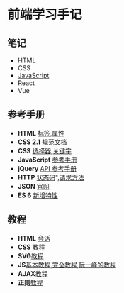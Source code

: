 # 前端学习手记

## 笔记

- HTML 
- CSS 
- [JavaScript](Notes/JavaScript/README.md)
- React
- Vue

## 参考手册
 
- **HTML** [标签](https://developer.mozilla.org/zh-CN/docs/Web/HTML/Element),[属性](https://developer.mozilla.org/zh-CN/docs/Web/HTML/Attributes)
- **CSS 2.1** [规范文档](http://www.ayqy.net/doc/css2-1/cover.html)
- **CSS** [选择器](https://developer.mozilla.org/zh-CN/docs/Web/CSS/Reference#选择器),[关键字](https://developer.mozilla.org/zh-CN/docs/Web/CSS/Reference#关键字索引)
- **JavaScript** [参考手册](https://developer.mozilla.org/zh-CN/docs/Web/JavaScript/Reference)
- **jQuery** [API 参考手册](http://www.jquery123.com/)
- **HTTP** [状态码](https://zh.wikipedia.org/wiki/HTTP%E7%8A%B6%E6%80%81%E7%A0%81)",[请求方法](https://developer.mozilla.org/zh-CN/docs/Web/HTTP/Methods)
- **JSON** [官网](http://www.json.org/json-zh.html)
- **ES 6** [新增特性](https://frankfang.github.io/es-6-tutorials/)

## 教程
- **HTML** [会话](https://developer.mozilla.org/zh-CN/docs/Web/HTTP/Session) 
- **CSS** [教程](https://developer.mozilla.org/zh-CN/docs/Learn/CSS)
- **SVG**[教程](https://developer.mozilla.org/zh-CN/docs/Web/SVG/Tutorial)
- **JS**[基本教程](https://developer.mozilla.org/zh-CN/docs/Web/JavaScript/A_re-introduction_to_JavaScript),[完全教程](https://developer.mozilla.org/zh-CN/docs/Web/JavaScript/Guide),[阮一峰的教程](http://javascript.ruanyifeng.com/)
- **AJAX**[教程](http://javascript.ruanyifeng.com/bom/ajax.html)
- **正则**[教程](http://deerchao.net/tutorials/regex/regex.htm)
